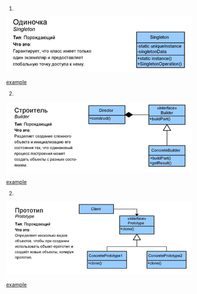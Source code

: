 
1. 

![alt text](images/singleton.png)

[example](_1_creational/_1_singleton)  

2. 

![alt text](images/builder.png)

[example](_1_creational/_2_builder)  

2. 

![alt text](images/prototype.png)

[example](_1_creational/_3_prototype)  
